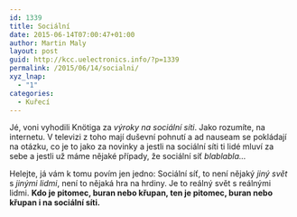 ```yaml
---
id: 1339
title: Sociální
date: 2015-06-14T07:00:47+01:00
author: Martin Maly
layout: post
guid: http://kcc.uelectronics.info/?p=1339
permalink: /2015/06/14/socialni/
xyz_lnap:
  - "1"
categories:
  - Kuřecí
---
```

Jé, voni vyhodili Knötiga za _výroky na sociální síti_. Jako rozumíte, na internetu. V televizi z toho mají duševní pohnutí a ad nauseam se pokládají na otázku, co je to jako za novinky a jestli na sociální síti ti lidé mluví za sebe a jestli už máme nějaké případy, že sociální síť _blablabla&#8230;_

Helejte, já vám k tomu povím jen jedno: Sociální síť, to není nějaký _jiný svět_ s _jinými lidmi_, není to nějaká hra na hrdiny. Je to reálný svět s reálnými lidmi. **Kdo je pitomec, buran nebo křupan, ten je pitomec, buran nebo křupan i na sociální síti.**